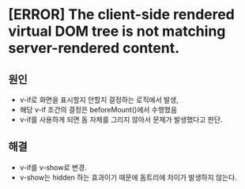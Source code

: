 # [ERROR] The client-side rendered virtual DOM tree is not matching server-rendered content.

## 원인
- v-if로 화면을 표시할지 안할지 결정하는 로직에서 발생,
- 해당 v-if 조건의 결정은 beforeMount()에서 수행했음
- v-if를 사용하게 되면 돔 자체를 그리지 않아서 문제가 발생했다고 판단.

## 해결
- v-if를 v-show로 변경.
- v-show는 hidden 하는 효과이기 때문에 돔트리에 차이가 발생하지 않는다.
